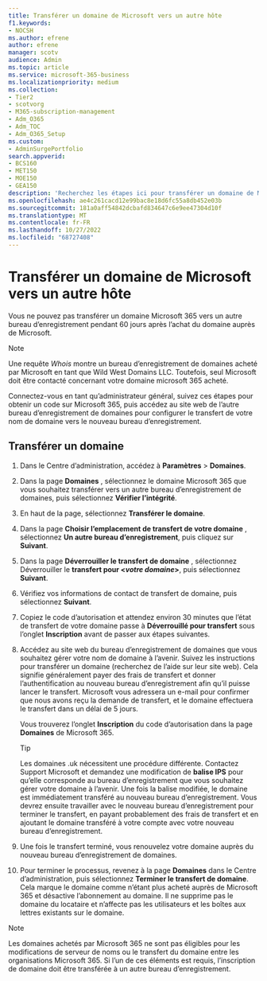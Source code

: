 ```yaml
---
title: Transférer un domaine de Microsoft vers un autre hôte
f1.keywords:
- NOCSH
ms.author: efrene
author: efrene
manager: scotv
audience: Admin
ms.topic: article
ms.service: microsoft-365-business
ms.localizationpriority: medium
ms.collection:
- Tier2
- scotvorg
- M365-subscription-management
- Adm_O365
- Adm_TOC
- Adm_O365_Setup
ms.custom:
- AdminSurgePortfolio
search.appverid:
- BCS160
- MET150
- MOE150
- GEA150
description: 'Recherchez les étapes ici pour transférer un domaine de Microsoft vers un autre bureau d’enregistrement. '
ms.openlocfilehash: ae4c261cacd12e99bac8e18d6fc55a8db452e03b
ms.sourcegitcommit: 181a0aff54842dcbafd834647c6e9ee47304d10f
ms.translationtype: MT
ms.contentlocale: fr-FR
ms.lasthandoff: 10/27/2022
ms.locfileid: "68727408"
---
```

# <a name="transfer-a-domain-from-microsoft-to-another-host"></a>Transférer un domaine de Microsoft vers un autre hôte

Vous ne pouvez pas transférer un domaine Microsoft 365 vers un autre bureau d’enregistrement pendant 60 jours après l’achat du domaine auprès de Microsoft.

> [!NOTE]
> Une requête _Whois_ montre un bureau d’enregistrement de domaines acheté par Microsoft en tant que Wild West Domains LLC. Toutefois, seul Microsoft doit être contacté concernant votre domaine microsoft 365 acheté.

Connectez-vous en tant qu’administrateur général, suivez ces étapes pour obtenir un code sur Microsoft 365, puis accédez au site web de l’autre bureau d’enregistrement de domaines pour configurer le transfert de votre nom de domaine vers le nouveau bureau d’enregistrement.

## <a name="transfer-a-domain"></a>Transférer un domaine

1. Dans le Centre d’administration, accédez à **Paramètres** \> **Domaines**.

2. Dans la page **Domaines** , sélectionnez le domaine Microsoft 365 que vous souhaitez transférer vers un autre bureau d’enregistrement de domaines, puis sélectionnez **Vérifier l’intégrité**.

3. En haut de la page, sélectionnez **Transférer le domaine**.

4. Dans la page **Choisir l’emplacement de transfert de votre domaine** , sélectionnez **Un autre bureau d’enregistrement**, puis cliquez sur **Suivant**.

5. Dans la page **Déverrouiller le transfert de domaine** , sélectionnez Déverrouiller le **transfert pour <_votre domaine_>**, puis sélectionnez **Suivant**.

6. Vérifiez vos informations de contact de transfert de domaine, puis sélectionnez **Suivant**.

7. Copiez le code d’autorisation et attendez environ 30 minutes que l’état de transfert de votre domaine passe à **Déverrouillé pour transfert** sous l’onglet **Inscription** avant de passer aux étapes suivantes.

8. Accédez au site web du bureau d’enregistrement de domaines que vous souhaitez gérer votre nom de domaine à l’avenir. Suivez les instructions pour transférer un domaine (recherchez de l’aide sur leur site web). Cela signifie généralement payer des frais de transfert et donner l’authentification au nouveau bureau d’enregistrement afin qu’il puisse lancer le transfert. Microsoft vous adressera un e-mail pour confirmer que nous avons reçu la demande de transfert, et le domaine effectuera le transfert dans un délai de 5 jours.

    Vous trouverez l’onglet **Inscription** du code d’autorisation dans la page **Domaines** de Microsoft 365.

    > [!TIP]
    > Les domaines .uk nécessitent une procédure différente. Contactez Support Microsoft et demandez une modification de **balise IPS** pour qu’elle corresponde au bureau d’enregistrement que vous souhaitez gérer votre domaine à l’avenir. Une fois la balise modifiée, le domaine est immédiatement transféré au nouveau bureau d’enregistrement. Vous devrez ensuite travailler avec le nouveau bureau d’enregistrement pour terminer le transfert, en payant probablement des frais de transfert et en ajoutant le domaine transféré à votre compte avec votre nouveau bureau d’enregistrement.

9. Une fois le transfert terminé, vous renouvelez votre domaine auprès du nouveau bureau d’enregistrement de domaines.

10. Pour terminer le processus, revenez à la page **Domaines** dans le Centre d’administration, puis sélectionnez **Terminer le transfert de domaine**. Cela marque le domaine comme n’étant plus acheté auprès de Microsoft 365 et désactive l’abonnement au domaine. Il ne supprime pas le domaine du locataire et n’affecte pas les utilisateurs et les boîtes aux lettres existants sur le domaine.

> [!NOTE]
> Les domaines achetés par Microsoft 365 ne sont pas éligibles pour les modifications de serveur de noms ou le transfert du domaine entre les organisations Microsoft 365. Si l’un de ces éléments est requis, l’inscription de domaine doit être transférée à un autre bureau d’enregistrement.

